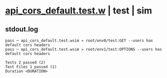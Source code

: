 # [api_cors_default.test.w](../../../../../examples/tests/valid/api_cors_default.test.w) | test | sim

## stdout.log
```log
pass ─ api_cors_default.test.wsim » root/env0/test:GET --users has default cors headers    
pass ─ api_cors_default.test.wsim » root/env1/test:OPTIONS --users has default cors headers
 
Tests 2 passed (2)
Test Files 1 passed (1)
Duration <DURATION>
```

